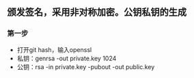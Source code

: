 ## 颁发签名，采用非对称加密。公钥私钥的生成
### 第一步
- 打开git hash，输入openssl
- 私钥：genrsa -out private.key 1024
- 公钥：rsa -in private.key -pubout -out public.key